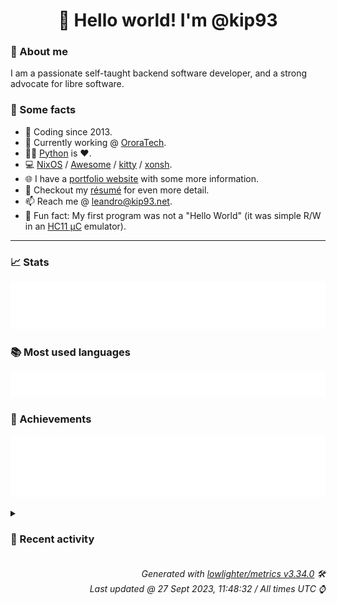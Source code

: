 <!-- README template, populated using this action:
     https://github.com/kip93/kip93/blob/main/.github/workflows/readme.yml. -->

<h1 align="center">👋 Hello world! I'm @kip93</h1> <!-- LOGIN => username -->

### 👤 About me

I am a passionate self-taught backend software developer, and a strong advocate for libre software.


### 💬 Some facts

* 📅 Coding since 2013.
* 💼 Currently working @ [OroraTech](https://ororatech.com/).
* 👨‍💻 [Python](https://github.com/search?q=user%3Akip93&l=python) is ❤️. <!-- LOGIN => username -->
* 💻 [NixOS](https://github.com/NixOS/) /
     [Awesome](https://github.com/awesomeWM/) /
     [kitty](https://github.com/kovidgoyal/kitty/) /
     [xonsh](https://github.com/xonsh/).
* 🌐 I have a [portfolio website](https://kip93.net/) with some more information.
* 📝 Checkout my [résumé](https://kip93.net/resume/) for even more detail.
* 📫 Reach me @ [leandro@kip93.net](mailto:leandro@kip93.net).
* 🎲 Fun fact: My first program was not a "Hello World" (it was simple R/W in an [HC11 µC](https://en.wikipedia.org/wiki/68HC11) emulator).


-----------------------------------------------------------------------------------------------------------------------


### 📈 Stats

![](./stats.svg)


### 📚 Most used languages <!-- by percentage, in decreasing order -->

![](./languages.svg)


### 🏅 Achievements

![](./achievements.svg)


<details> <!-- Last activity -->
<!-- Almost verbatim copy of https://github.com/lowlighter/metrics/blob/latest/source/templates/markdown/partials/activity.ejs, but restructured to be foldable. -->
<summary><h3>📰 Recent activity</h3></summary>

* 🍽️ Forked [vpsfreecz/vpsadminos](https://github.com/vpsfreecz/vpsadminos) to [kip93/vpsadminos](https://github.com/kip93/vpsadminos)
  * *On 25 Sept 2023, 23:20:29*
* 🌟 Starred [vpsfreecz/vpsadminos](https://github.com/vpsfreecz/vpsadminos)
  * *On 25 Sept 2023, 23:20:11*
* 🔃 Closed [#253261 pkgsNative: init](https://github.com/NixOS/nixpkgs/pull/253261) in [NixOS/nixpkgs](https://github.com/NixOS/nixpkgs)
                * 2 files changed `++21 --0`
  * *On 25 Sept 2023, 21:38:07*
* 💬 Commented on [#253261 pkgsNative: init](https://github.com/NixOS/nixpkgs/issues/253261) from [NixOS/nixpkgs](https://github.com/NixOS/nixpkgs)
  * *On 25 Sept 2023, 21:38:07*
</details>


<h6 align="right"><em>
    Generated with <a href="https://github.com/lowlighter/metrics/tree/latest/">lowlighter/metrics v3.34.0</a> 🛠️<br> <!-- VERSION => MAJOR.minor.patch -->
    Last updated @ 27 Sept 2023, 11:48:32 / All times UTC ⌚ <!-- meta.generated => DD/MM/YYYY, hh:mm -->
</em></h6>
